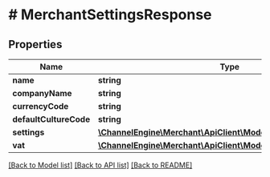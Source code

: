 # # MerchantSettingsResponse

## Properties

Name | Type | Description | Notes
------------ | ------------- | ------------- | -------------
**name** | **string** |  | [optional]
**companyName** | **string** |  | [optional]
**currencyCode** | **string** |  | [optional]
**defaultCultureCode** | **string** |  | [optional]
**settings** | [**\ChannelEngine\Merchant\ApiClient\Model\SettingsResponse**](SettingsResponse.md) |  | [optional]
**vat** | [**\ChannelEngine\Merchant\ApiClient\Model\VatSettingsResponse[]**](VatSettingsResponse.md) |  | [optional]

[[Back to Model list]](../../README.md#models) [[Back to API list]](../../README.md#endpoints) [[Back to README]](../../README.md)
